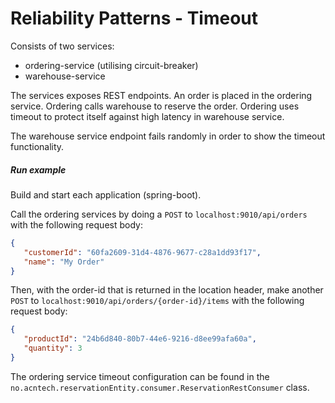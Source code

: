 # Reliability Patterns - Timeout

Consists of two services:

- ordering-service (utilising circuit-breaker)
- warehouse-service

The services exposes REST endpoints.
An order is placed in the ordering service. Ordering calls warehouse to reserve the order.
Ordering uses timeout to protect itself against high latency in warehouse service.

The warehouse service endpoint fails randomly in order to show the timeout functionality.

##### Run example

Build and start each application (spring-boot).

Call the ordering services by doing a `POST` to `localhost:9010/api/orders` with the following request body:

```json
{
   "customerId": "60fa2609-31d4-4876-9677-c28a1dd93f17",
   "name": "My Order"
}
```

Then, with the order-id that is returned in the location header, make another `POST`
to `localhost:9010/api/orders/{order-id}/items` with the following request body:

```json
{
   "productId": "24b6d840-80b7-44e6-9216-d8ee99afa60a",
   "quantity": 3
}
```

The ordering service timeout configuration can be found in the
`no.acntech.reservationEntity.consumer.ReservationRestConsumer` class.

